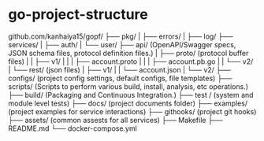 # go-project-structure
github.com/kanhaiya15/gopf/
├── pkg/
|   ├── errors/
|   ├── log/
├── services/
|   ├── auth/
|   └── user/
├── api/ (OpenAPI/Swagger specs, JSON schema files, protocol definition files.)
|   ├── proto/  (protocol buffer files)
|   |   ├── v1/
|   |   |   ├── account.proto
|   |   |   ├── account.pb.go
|   |   └── v2/
|   └── rest/   (json files)
|       ├── v1/
|       |   └── account.json
|       └── v2/
├── configs/ (project config settings, default configs, file templates)
├── scripts/ (Scripts to perform various build, install, analysis, etc operations.)
├── build/ (Packaging and Continuous Integration.)
├── test / (system and module level tests)
├── docs/ (project documents folder)
├── examples/ (project examples for service interactions)
├── githooks/ (project git hooks)
├── assets/ (common assests for all services)
├── Makefile
├── README.md
└── docker-compose.yml
